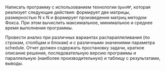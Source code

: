 Написать программу с использованием технологии `OpenMP`, которая реализует следующие действия: формирует две матрицы, размерностью N x N и формирует произведение матриц методом Фокса. При этом вычислить максимальное, минимальное и среднее время выполнения программы.

Провести анализ при различных вариантах распараллеливания (по строкам, столбцам и блокам) и с различными значениями параметра schedule. Отчет должен содержать простановку задачи, краткое описание решения, последовательную версию программы и параллельную (наиболее производительную) и таблицу с результатами, выводы.
